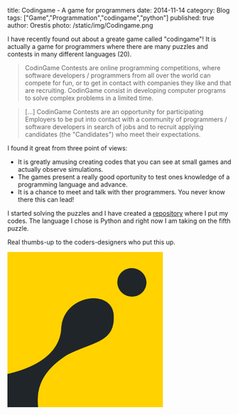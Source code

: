 title: Codingame - A game for programmers
date: 2014-11-14
category: Blog 
tags: ["Game","Programmation","codingame","python"]
published: true
author: Orestis
photo: /static/img/Codingame.png


I have recently found out about a greate game called "codingame"! It is actually a game for programmers where there are many puzzles and contests in many different languages (20). 

>CodinGame Contests are online programming competitions, where software developers / programmers from all over the world can compete for fun, or to get in contact with companies they like and that are recruiting. CodinGame consist in developing computer programs to solve complex problems in a limited time.

>[...] CodinGame Contests are an opportunity for participating Employers to be put into contact with a community of programmers / software developers in search of jobs and to recruit applying candidates (the "Candidates") who meet their expectations.

I found it great from three point of views:

+ It is greatly amusing creating codes that you can see at small games and actually observe simulations.
+ The games present a really good oportunity to test ones knowledge of a programming language and advance.
+ It is a chance to meet and talk with ther programmers. You never know there this can lead!

I started solving the puzzles and I have created a [repository](https://github.com/oorestisime/codingame) where I put my codes. The language I chose is Python and right now I am taking on the fifth puzzle. 

Real thumbs-up to the coders-designers who put this up. 

<div class="col-md-offset-3"><img src="/static/img/Codingame.png" width="350"></div>
